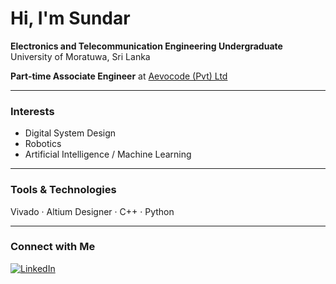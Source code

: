 # Hi, I'm Sundar

**Electronics and Telecommunication Engineering Undergraduate**  
University of Moratuwa, Sri Lanka  

**Part-time Associate Engineer** at [Aevocode (Pvt) Ltd](https://www.linkedin.com/company/aevocode/)

---

### Interests
- Digital System Design  
- Robotics  
- Artificial Intelligence / Machine Learning  

---

### Tools & Technologies
Vivado · Altium Designer · C++ · Python  

---

### Connect with Me
[![LinkedIn](https://img.shields.io/badge/LinkedIn-blue?style=flat&logo=linkedin)](https://www.linkedin.com/in/sundarbavan-thanaraj-1830b4218)
